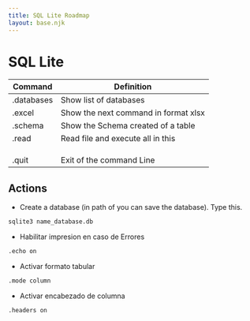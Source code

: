 ```yaml
---
title: SQL Lite Roadmap
layout: base.njk
---
```


# SQL Lite

| Command | Definition |
|----------|----------|
|.databases | Show list of databases |
|.excel| Show the next command in format xlsx |
|.schema| Show the Schema created of a table|
|.read| Read file and execute all in this|
|||
|||
|||
|.quit| Exit of the command Line |

## Actions

- Create a database (in path of you can save the database). Type this.

```bash
sqlite3 name_database.db
```

- Habilitar impresion en caso de Errores

```bash
.echo on
```

- Activar formato tabular

```bash
.mode column
```

- Activar encabezado de columna

```bash
.headers on
```